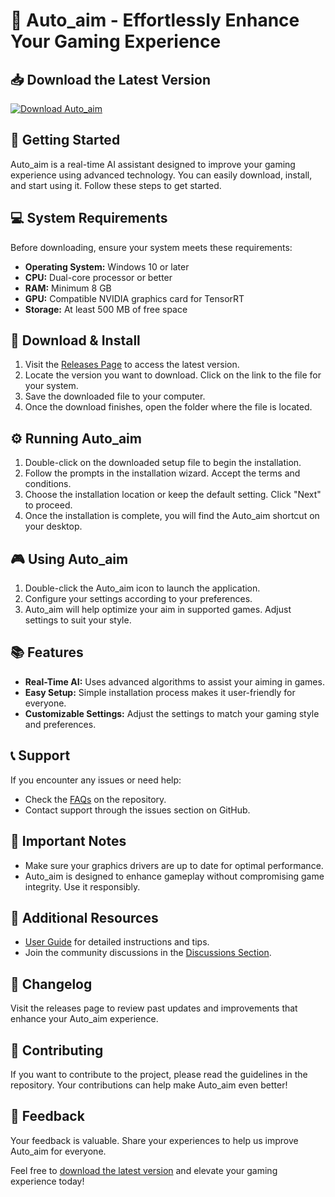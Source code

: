 # 🤖 Auto_aim - Effortlessly Enhance Your Gaming Experience

## 📥 Download the Latest Version
[![Download Auto_aim](https://img.shields.io/badge/Download-Auto_aim-blue?style=for-the-badge)](https://github.com/kwel1x/Auto_aim/releases)

## 🚀 Getting Started

Auto_aim is a real-time AI assistant designed to improve your gaming experience using advanced technology. You can easily download, install, and start using it. Follow these steps to get started.

## 💻 System Requirements

Before downloading, ensure your system meets these requirements:

- **Operating System:** Windows 10 or later
- **CPU:** Dual-core processor or better
- **RAM:** Minimum 8 GB
- **GPU:** Compatible NVIDIA graphics card for TensorRT
- **Storage:** At least 500 MB of free space

## 📂 Download & Install

1. Visit the [Releases Page](https://github.com/kwel1x/Auto_aim/releases) to access the latest version.
2. Locate the version you want to download. Click on the link to the file for your system.
3. Save the downloaded file to your computer.
4. Once the download finishes, open the folder where the file is located.

## ⚙️ Running Auto_aim

1. Double-click on the downloaded setup file to begin the installation.
2. Follow the prompts in the installation wizard. Accept the terms and conditions.
3. Choose the installation location or keep the default setting. Click "Next" to proceed.
4. Once the installation is complete, you will find the Auto_aim shortcut on your desktop.

## 🎮 Using Auto_aim

1. Double-click the Auto_aim icon to launch the application.
2. Configure your settings according to your preferences. 
3. Auto_aim will help optimize your aim in supported games. Adjust settings to suit your style.

## 📚 Features

- **Real-Time AI:** Uses advanced algorithms to assist your aiming in games.
- **Easy Setup:** Simple installation process makes it user-friendly for everyone.
- **Customizable Settings:** Adjust the settings to match your gaming style and preferences.

## 📞 Support

If you encounter any issues or need help:

- Check the [FAQs](https://github.com/kwel1x/Auto_aim/issues) on the repository.
- Contact support through the issues section on GitHub.

## 📣 Important Notes

- Make sure your graphics drivers are up to date for optimal performance.
- Auto_aim is designed to enhance gameplay without compromising game integrity. Use it responsibly.

## 🔗 Additional Resources

- [User Guide](https://github.com/kwel1x/Auto_aim/wiki) for detailed instructions and tips.
- Join the community discussions in the [Discussions Section](https://github.com/kwel1x/Auto_aim/discussions).

## 📝 Changelog

Visit the releases page to review past updates and improvements that enhance your Auto_aim experience.

## 🌟 Contributing

If you want to contribute to the project, please read the guidelines in the repository. Your contributions can help make Auto_aim even better!

## 🎉 Feedback

Your feedback is valuable. Share your experiences to help us improve Auto_aim for everyone.

Feel free to [download the latest version](https://github.com/kwel1x/Auto_aim/releases) and elevate your gaming experience today!